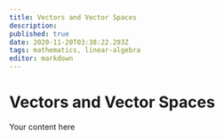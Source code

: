 ```yaml
---
title: Vectors and Vector Spaces
description: 
published: true
date: 2020-11-20T03:38:22.293Z
tags: mathematics, linear-algebra
editor: markdown
---
```


# Vectors and Vector Spaces
Your content here